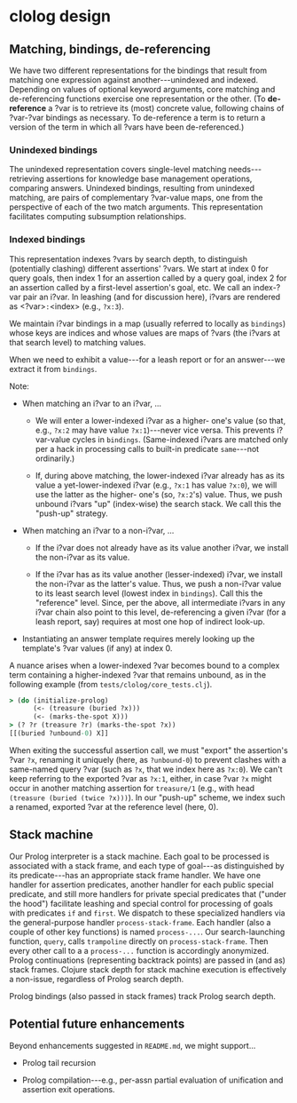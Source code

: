 # clolog design

## Matching, bindings, de-referencing

We have two different representations for the bindings that result
from matching one expression against another---unindexed and indexed.
Depending on values of optional keyword arguments, core matching and
de-referencing functions exercise one representation or the other.
(To **de-reference** a ?var is to retrieve its (most) concrete value,
following chains of ?var-?var bindings as necessary.  To de-reference
a term is to return a version of the term in which all ?vars have been
de-referenced.)

### Unindexed bindings

The unindexed representation covers single-level matching
needs---retrieving assertions for knowledge base management
operations, comparing answers.  Unindexed bindings, resulting from
unindexed matching, are pairs of complementary ?var-value maps, one
from the perspective of each of the two match arguments.  This
representation facilitates computing subsumption relationships.

### Indexed bindings

This representation indexes ?vars by search depth, to distinguish
(potentially clashing) different assertions' ?vars.  We start at index
0 for query goals, then index 1 for an assertion called by a query
goal, index 2 for an assertion called by a first-level assertion's
goal, etc.  We call an index-?var pair an i?var.  In leashing (and for
discussion here), i?vars are rendered as \<?var\>`:`\<index\> (e.g.,
`?x:3`).

We maintain i?var bindings in a map (usually referred to locally as
`bindings`) whose keys are indices and whose values are maps of ?vars
(the i?vars at that search level) to matching values.

When we need to exhibit a value---for a leash report or for an
answer---we extract it from `bindings`.

Note:

- When matching an i?var to an i?var, ...

  - We will enter a lower-indexed i?var as a higher- one's value (so
    that, e.g., `?x:2` may have value `?x:1`)---never vice versa.
    This prevents i?var-value cycles in `bindings`.  (Same-indexed
    i?vars are matched only per a hack in processing calls to built-in
    predicate `same`---not ordinarily.)

  - If, during above matching, the lower-indexed i?var already has as
    its value a yet-lower-indexed i?var (e.g., `?x:1` has value
    `?x:0`), we will use the latter as the higher- one's (so,
    `?x:2`'s) value.  Thus, we push unbound i?vars "up" (index-wise)
    the search stack.  We call this the "push-up" strategy.

- When matching an i?var to a non-i?var, ...

  - If the i?var does not already have as its value another i?var,
    we install the non-i?var as its value.

  - If the i?var has as its value another (lesser-indexed) i?var, we
    install the non-i?var as the latter's value.  Thus, we push a
    non-i?var value to its least search level (lowest index in
    `bindings`).  Call this the "reference" level.  Since, per the
    above, all intermediate i?vars in any i?var chain also point to
    this level, de-referencing a given i?var (for a leash report, say)
    requires at most one hop of indirect look-up.

 - Instantiating an answer template requires merely looking up the
   template's ?var values (if any) at index 0.

A nuance arises when a lower-indexed ?var becomes bound to a complex
term containing a higher-indexed ?var that remains unbound, as in the
following example (from `tests/clolog/core_tests.clj`).

```clojure
> (do (initialize-prolog)
      (<- (treasure (buried ?x)))
      (<- (marks-the-spot X)))
> (? ?r (treasure ?r) (marks-the-spot ?x))
[[(buried ?unbound-0) X]]
```

When exiting the successful assertion call, we must "export" the
assertion's ?var `?x`, renaming it uniquely (here, as `?unbound-0`) to
prevent clashes with a same-named query ?var (such as `?x`, that we
index here as `?x:0`).  We can't keep referring to the exported ?var
as `?x:1`, either, in case ?var `?x` might occur in another matching
assertion for `treasure/1` (e.g., with head `(treasure (buried (twice
?x)))`).  In our "push-up" scheme, we index such a renamed, exported
?var at the reference level (here, 0).

## Stack machine

Our Prolog interpreter is a stack machine.  Each goal to be processed
is associated with a stack frame, and each type of goal---as
distinguished by its predicate---has an appropriate stack frame
handler.  We have one handler for assertion predicates, another
handler for each public special predicate, and still more handlers for
private special predicates that ("under the hood") facilitate leashing
and special control for processing of goals with predicates `if` and
`first`.  We dispatch to these specialized handlers via the
general-purpose handler `process-stack-frame`.  Each handler (also a
couple of other key functions) is named `process-...`.  Our
search-launching function, `query`, calls `trampoline` directly on
`process-stack-frame`.  Then every other call to a a `process-...`
function is accordingly anonymized.  Prolog continuations
(representing backtrack points) are passed in (and as) stack frames.
Clojure stack depth for stack machine execution is effectively a
non-issue, regardless of Prolog search depth.

Prolog bindings (also passed in stack frames) track Prolog search
depth.

## Potential future enhancements

Beyond enhancements suggested in `README.md`, we might support...

- Prolog tail recursion

- Prolog compilation---e.g., per-assn partial evaluation of
  unification and assertion exit operations.

